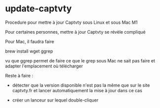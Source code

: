 # update-captvty
Procedure pour mettre à jour Captvty sous Linux et sous Mac M1

Pour certaines personnes, mettre à jour Captvty se révèle compliqué

Pour Mac, il faudra faire

brew install wget ggrep

vu que ggrep permet de faire ce que le grep sous Mac ne sait pas faire
et adapter l'emplacement où télécharger

Reste à faire : 

- détecter que la version disponible n'est pas la même que sur le site captvty.fr et lancer automatiquement la mise à jour dans ce cas

- créer un lanceur sur lequel double-cliquer
